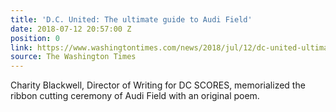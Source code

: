 ```yaml
---
title: 'D.C. United: The ultimate guide to Audi Field'
date: 2018-07-12 20:57:00 Z
position: 0
link: https://www.washingtontimes.com/news/2018/jul/12/dc-united-ultimate-guide-audi-field/
source: The Washington Times
---
```


Charity Blackwell, Director of Writing for DC SCORES, memorialized the ribbon cutting ceremony of Audi Field with an original poem.